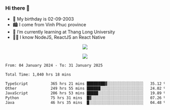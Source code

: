 ### Hi there 👋
- 🎂 My birthday is 02-09-2003
- 🏙️ I come from Vinh Phuc province
- 🌱 I’m currently learning at Thang Long University
- 🧑‍💻 I know NodeJS, ReactJS an React Native
<p align="center"><img src="https://github-readme-stats.vercel.app/api?username=tmquang0209&show_icons=true&theme=gradient"></p>
<p align="center"><img src="https://github-readme-stats.vercel.app/api/top-langs/?username=tmquang0209&hide=scss,css&langs_count=10"></p>
<!--START_SECTION:waka-->

```txt
From: 04 January 2024 - To: 31 January 2025

Total Time: 1,040 hrs 18 mins

TypeScript          365 hrs 21 mins ████████▓░░░░░░░░░░░░░░░░   35.12 %
Other               249 hrs 55 mins ██████░░░░░░░░░░░░░░░░░░░   24.02 %
JavaScript          206 hrs 53 mins █████░░░░░░░░░░░░░░░░░░░░   19.89 %
Python              75 hrs 31 mins  █▓░░░░░░░░░░░░░░░░░░░░░░░   07.26 %
Java                46 hrs 35 mins  █░░░░░░░░░░░░░░░░░░░░░░░░   04.48 %
```

<!--END_SECTION:waka-->
